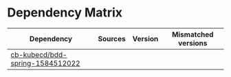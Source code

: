 # Dependency Matrix

Dependency | Sources | Version | Mismatched versions
---------- | ------- | ------- | -------------------
[cb-kubecd/bdd-spring-1584512022](https://github.com/cb-kubecd/bdd-spring-1584512022.git) |  | []() | 
